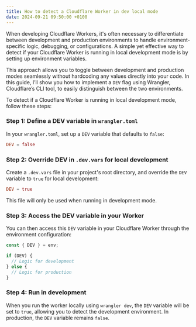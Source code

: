 ```yaml
---
title: How to detect a Cloudflare Worker in dev local mode
date: 2024-09-21 09:50:00 +0100
---
```






When developing Cloudflare Workers, it's often necessary to differentiate between development and production environments to handle environment-specific logic, debugging, or configurations. A simple yet effective way to detect if your Cloudflare Worker is running in local development mode is by setting up environment variables. 

This approach allows you to toggle between development and production modes seamlessly without hardcoding any values directly into your code. In this guide, I’ll show you how to implement a `DEV` flag using Wrangler, Cloudflare’s CLI tool, to easily distinguish between the two environments.



To detect if a Cloudflare Worker is running in local development mode, follow these steps:

### Step 1: Define a DEV variable in `wrangler.toml`

In your `wrangler.toml`, set up a `DEV` variable that defaults to `false`:

```toml
DEV = false
```

### Step 2: Override DEV in `.dev.vars` for local development

Create a `.dev.vars` file in your project's root directory, and override the `DEV` variable to `true` for local development:

```toml
DEV = true
```

This file will only be used when running in development mode.

### Step 3: Access the DEV variable in your Worker

You can then access this `DEV` variable in your Cloudflare Worker through the environment configuration:

```js
const { DEV } = env;

if (DEV) {
  // Logic for development
} else {
  // Logic for production
}
```

### Step 4: Run in development

When you run the worker locally using `wrangler dev`, the `DEV` variable will be set to `true`, allowing you to detect the development environment. In production, the `DEV` variable remains `false`.

